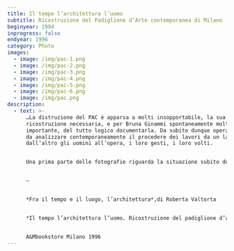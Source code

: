 ```yaml
---
title: Il tempo l’architettura l’uomo
subtitle: Ricostruzione del Padiglione d’Arte contemporanea di Milano
beginyear: 1994
inprogress: false
endyear: 1996
category: Photo
images:
  - image: /img/pac-1.png
  - image: /img/pac-2.png
  - image: /img/pac-3.png
  - image: /img/pac-4.png
  - image: /img/pac-5.png
  - image: /img/pac-6.png
  - image: /img/pac.png
description:
  - text: >-
      …La distruzione del PAC è apparsa a molti insopportabile, la sua
      ricostruzione necessaria, e per Bruna Ginammi spontaneamente molto
      importante, del tutto logico documentarla. Da subito dunque opera in modo
      da analizzare contemporaneamente il procedere dei lavori da un lato e
      dall’altro gli uomini all’opera, i loro gesti, i loro volti.


      Una prima parte delle fotografie riguarda la situazione subito dopo la distruzione, lo sgombero delle macerie e i momenti della commemorazione. In una seconda parte Bruna Ginammi conduce una vera e propria analisi dell’avanzamento dell’opera di ricostruzione individuando tre punti di vista principali dai quali compie identiche riprese nel tempo, successivamente allargati a qualche altro punto di vista reso necessario proprio dal procedere dei lavori. In una terza parte infine tutti i tipi di lavoro che vanno compiendo gli uomini, ai quali la fotografa dedica anche singoli ritratti, l’insieme degli spazi ripresi da punti di vista diversi, e alcuni particolari, gli oggetti, i frammenti attraverso i quali riemergono tracce del passato.


      —


      *Fra il tempo e il luogo, l’architettura*,di Roberta Valtorta


      *Il tempo l’architettura l’uomo. Ricostruzione del padiglione d’arte contemporanea*


      A&Mbookstore Milano 1996
---
```

